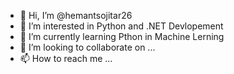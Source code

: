 - 👋 Hi, I’m @hemantsojitar26
- 👀 I’m interested in Python and .NET Devlopement 
- 🌱 I’m currently learning Pthon in Machine Lerning 
- 💞️ I’m looking to collaborate on ...
- 📫 How to reach me ...

<!---
hemantsojitar26/hemantsojitar26 is a ✨ special ✨ repository because its `README.md` (this file) appears on your GitHub profile.
You can click the Preview link to take a look at your changes.
--->
